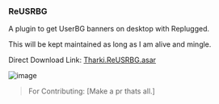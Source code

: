 ### ReUSRBG

A plugin to get UserBG banners on desktop with Replugged.

This will be kept maintained as long as I am alive and mingle.

Direct Download Link:
[Tharki.ReUSRBG.asar](https://github.com/Tharki-God/ReUSRBG/releases/latest/download/Tharki.ReUSRBG.asar)

![image](https://tharki-god.github.io/files-random-host/bdpluginsassets/usrbg.png)

> For Contributing: [Make a pr thats all.]
